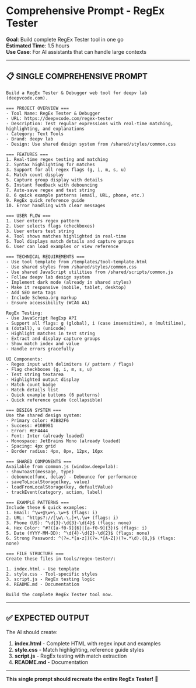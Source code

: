 # Comprehensive Prompt - RegEx Tester

**Goal**: Build complete RegEx Tester tool in one go  
**Estimated Time**: 1.5 hours  
**Use Case**: For AI assistants that can handle large contexts

---

## 📋 **SINGLE COMPREHENSIVE PROMPT**

```
Build a RegEx Tester & Debugger web tool for deepv lab (deepvcode.com).

=== PROJECT OVERVIEW ===
- Tool Name: RegEx Tester & Debugger
- URL: https://deepvcode.com/regex-tester
- Description: Test regular expressions with real-time matching, highlighting, and explanations
- Category: Text Tools
- Brand: deepv lab
- Design: Use shared design system from /shared/styles/common.css

=== FEATURES ===
1. Real-time regex testing and matching
2. Syntax highlighting for matches
3. Support for all regex flags (g, i, m, s, u)
4. Match count display
5. Capture group display with details
6. Instant feedback with debouncing
7. Auto-save regex and test string
8. 6 quick example patterns (email, URL, phone, etc.)
9. RegEx quick reference guide
10. Error handling with clear messages

=== USER FLOW ===
1. User enters regex pattern
2. User selects flags (checkboxes)
3. User enters test string
4. Tool shows matches highlighted in real-time
5. Tool displays match details and capture groups
6. User can load examples or view reference

=== TECHNICAL REQUIREMENTS ===
- Use tool template from /templates/tool-template.html
- Use shared styles from /shared/styles/common.css
- Use shared JavaScript utilities from /shared/scripts/common.js
- Follow deepv lab design system
- Implement dark mode (already in shared styles)
- Make it responsive (mobile, tablet, desktop)
- Add SEO meta tags
- Include Schema.org markup
- Ensure accessibility (WCAG AA)

RegEx Testing:
- Use JavaScript RegExp API
- Support all flags: g (global), i (case insensitive), m (multiline), s (dotall), u (unicode)
- Highlight matches in test string
- Extract and display capture groups
- Show match index and value
- Handle errors gracefully

UI Components:
- Regex input with delimiters (/ pattern / flags)
- Flag checkboxes (g, i, m, s, u)
- Test string textarea
- Highlighted output display
- Match count badge
- Match details list
- Quick example buttons (6 patterns)
- Quick reference guide (collapsible)

=== DESIGN SYSTEM ===
Use the shared design system:
- Primary color: #3B82F6
- Success: #10B981
- Error: #EF4444
- Font: Inter (already loaded)
- Monospace: JetBrains Mono (already loaded)
- Spacing: 4px grid
- Border radius: 4px, 8px, 12px, 16px

=== SHARED COMPONENTS ===
Available from common.js (window.deepvlab):
- showToast(message, type)
- debounce(func, delay) - Debounce for performance
- saveToLocalStorage(key, value)
- loadFromLocalStorage(key, defaultValue)
- trackEvent(category, action, label)

=== EXAMPLE PATTERNS ===
Include these 6 quick examples:
1. Email: ^\w+@\w+\.\w+$ (flags: i)
2. URL: ^https?://[\w\-\.]+\.\w+ (flags: i)
3. Phone (US): ^\d{3}-\d{3}-\d{4}$ (flags: none)
4. Hex Color: ^#?([a-f0-9]{6}|[a-f0-9]{3})$ (flags: i)
5. Date (YYYY-MM-DD): ^\d{4}-\d{2}-\d{2}$ (flags: none)
6. Strong Password: ^(?=.*[a-z])(?=.*[A-Z])(?=.*\d).{8,}$ (flags: none)

=== FILE STRUCTURE ===
Create these files in tools/regex-tester/:

1. index.html - Use template
2. style.css - Tool-specific styles
3. script.js - RegEx testing logic
4. README.md - Documentation

Build the complete RegEx Tester tool now.
```

---

## ✅ **EXPECTED OUTPUT**

The AI should create:
1. **index.html** - Complete HTML with regex input and examples
2. **style.css** - Match highlighting, reference guide styles
3. **script.js** - RegEx testing with match extraction
4. **README.md** - Documentation

---

**This single prompt should recreate the entire RegEx Tester!** 🚀

